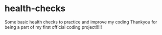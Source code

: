 # health-checks
Some basic health checks to practice and improve my coding
Thankyou for being a part of my first official coding project!!!!!

